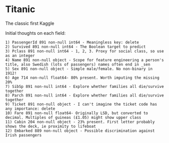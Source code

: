 # Titanic
The classic first Kaggle

Initial thoughts on each field:

    1) PassengerId 891 non-null int64 - Meaningless key: delete
    2) Survived 891 non-null int64 - The Boolean target to predict
    3) Pclass 891 non-null int64 - 1, 2, 3. Proxy for social class, so use as an integer
    4) Name 891 non-null object - Scope for feature engineering a person's title, also Swedish (lots of passengers) names often end in _sen
    5) Sex 891 non-null object - Simple male/female. No non-binary in 1912!
    6) Age 714 non-null float64- 80% present. Worth imputing the missing 20%
    7) SibSp 891 non-null int64 - Explore whether families all die/survive together
    8) Parch 891 non-null int64 - Explore whether families all die/survive together
    9) Ticket 891 non-null object - I can't imagine the ticket code has any importance: delete
    10) Fare 891 non-null float64- Originally LSD, but converted to decimal. Multiples of guineas (£1.05) might show upper class
    11) Cabin 204 non-null object - 23% present. First letter probably shows the deck, ie proximity to lifeboat
    12) Embarked 889 non-null object - Possible discrimination against Irish passengers


